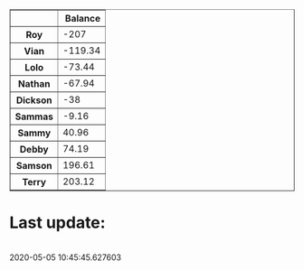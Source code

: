 <table border="1" class="dataframe">
  <thead>
    <tr style="text-align: right;">
      <th></th>
      <th>Balance</th>
    </tr>
  </thead>
  <tbody>
    <tr>
      <th>Roy</th>
      <td>-207</td>
    </tr>
    <tr>
      <th>Vian</th>
      <td>-119.34</td>
    </tr>
    <tr>
      <th>Lolo</th>
      <td>-73.44</td>
    </tr>
    <tr>
      <th>Nathan</th>
      <td>-67.94</td>
    </tr>
    <tr>
      <th>Dickson</th>
      <td>-38</td>
    </tr>
    <tr>
      <th>Sammas</th>
      <td>-9.16</td>
    </tr>
    <tr>
      <th>Sammy</th>
      <td>40.96</td>
    </tr>
    <tr>
      <th>Debby</th>
      <td>74.19</td>
    </tr>
    <tr>
      <th>Samson</th>
      <td>196.61</td>
    </tr>
    <tr>
      <th>Terry</th>
      <td>203.12</td>
    </tr>
  </tbody>
</table><H1>Last update:</h1><br>2020-05-05 10:45:45.627603